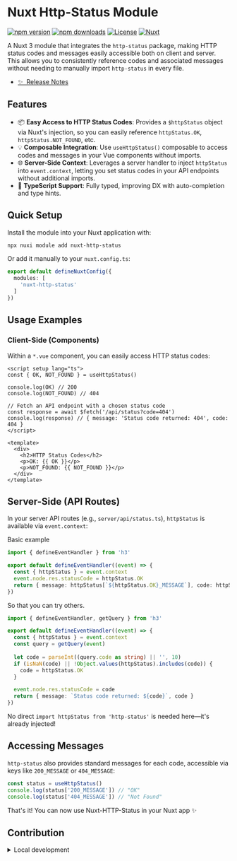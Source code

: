 <!--
Get your module up and running quickly.

Find and replace all on all files (CMD+SHIFT+F):
- Name: My Module
- Package name: my-module
- Description: My new Nuxt module
-->

# Nuxt Http-Status Module

[![npm version][npm-version-src]][npm-version-href]
[![npm downloads][npm-downloads-src]][npm-downloads-href]
[![License][license-src]][license-href]
[![Nuxt][nuxt-src]][nuxt-href]

A Nuxt 3 module that integrates the `http-status` package, making HTTP status codes and messages easily accessible both on client and server. This allows you to consistently reference codes and associated messages without needing to manually import `http-status` in every file.


- [✨ &nbsp;Release Notes](/CHANGELOG.md)
<!-- - [🏀 Online playground](https://stackblitz.com/github/your-org/my-module?file=playground%2Fapp.vue) -->
<!-- - [📖 &nbsp;Documentation](https://example.com) -->

## Features

- 📦 **Easy Access to HTTP Status Codes**: Provides a `$httpStatus` object via Nuxt's injection, so you can easily reference `httpStatus.OK`, `httpStatus.NOT_FOUND`, etc.
- 💡 **Composable Integration**: Use `useHttpStatus()` composable to access codes and messages in your Vue components without imports.
- 🌐 **Server-Side Context**: Leverages a server handler to inject `httpStatus` into `event.context`, letting you set status codes in your API endpoints without additional imports.
- 🎉 **TypeScript Support**: Fully typed, improving DX with auto-completion and type hints.


## Quick Setup

Install the module into your Nuxt application with:

```bash
npx nuxi module add nuxt-http-status
```
Or add it manually to your `nuxt.config.ts`:

```ts
export default defineNuxtConfig({
  modules: [
    'nuxt-http-status'
  ]
})
```


## Usage Examples
### Client-Side (Components)
Within a `*.vue` component, you can easily access HTTP status codes:

```vue
<script setup lang="ts">
const { OK, NOT_FOUND } = useHttpStatus()

console.log(OK) // 200
console.log(NOT_FOUND) // 404

// Fetch an API endpoint with a chosen status code
const response = await $fetch('/api/status?code=404')
console.log(response) // { message: 'Status code returned: 404', code: 404 }
</script>

<template>
  <div>
    <h2>HTTP Status Codes</h2>
    <p>OK: {{ OK }}</p>
    <p>NOT_FOUND: {{ NOT_FOUND }}</p>
  </div>
</template>
```

## Server-Side (API Routes)
In your server API routes (e.g., `server/api/status.ts`), `httpStatus` is available via `event.context`:


Basic example
```ts
import { defineEventHandler } from 'h3'

export default defineEventHandler((event) => {
  const { httpStatus } = event.context
  event.node.res.statusCode = httpStatus.OK
  return { message: httpStatus[`${httpStatus.OK}_MESSAGE`], code: httpStatus.OK }
})
```



So that you can try others.
```ts 
import { defineEventHandler, getQuery } from 'h3'

export default defineEventHandler((event) => {
  const { httpStatus } = event.context
  const query = getQuery(event)
  
  let code = parseInt((query.code as string) || '', 10)
  if (isNaN(code) || !Object.values(httpStatus).includes(code)) {
    code = httpStatus.OK
  }

  event.node.res.statusCode = code
  return { message: `Status code returned: ${code}`, code }
})
```
No direct `import httpStatus from 'http-status'` is needed here—it's already injected!


## Accessing Messages
`http-status` also provides standard messages for each code, accessible via keys like `200_MESSAGE` or `404_MESSAGE`:

```ts
const status = useHttpStatus()
console.log(status['200_MESSAGE']) // "OK"
console.log(status['404_MESSAGE']) // "Not Found"
```


That's it! You can now use Nuxt-HTTP-Status in your Nuxt app ✨


## Contribution

<details>
  <summary>Local development</summary>
  
  ```bash
  # Install dependencies
  npm install
  
  # Generate type stubs
  npm run dev:prepare
  
  # Develop with the playground
  npm run dev
  
  # Build the playground
  npm run dev:build
  
  # Run ESLint
  npm run lint
  
  # Run Vitest
  npm run test
  npm run test:watch
  
  # Release new version
  npm run release
  ```

</details>


<!-- Badges -->
[npm-version-src]: https://img.shields.io/npm/v/nuxt-http-status/latest.svg?style=flat&colorA=020420&colorB=00DC82
[npm-version-href]: https://npmjs.com/package/nuxt-http-status

[npm-downloads-src]: https://img.shields.io/npm/dm/nuxt-http-status.svg?style=flat&colorA=020420&colorB=00DC82
[npm-downloads-href]: https://npm.chart.dev/nuxt-http-status

[license-src]: https://img.shields.io/npm/l/nuxt-http-status.svg?style=flat&colorA=020420&colorB=00DC82
[license-href]: https://npmjs.com/package/nuxt-http-status

[nuxt-src]: https://img.shields.io/badge/Nuxt-020420?logo=nuxt.js
[nuxt-href]: https://nuxt.com
